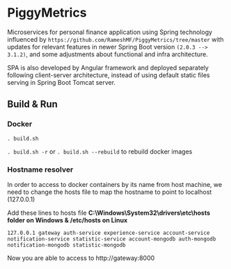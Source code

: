 # PiggyMetrics
Microservices for personal finance application using Spring technology influenced by `https://github.com/RameshMF/PiggyMetrics/tree/master` with updates for relevant features in newer Spring Boot version `(2.0.3 --> 3.1.2)`, and some adjustments about functional and infra architecture.

SPA is also developed by Angular framework and deployed separately following client-server architecture, instead of using default static files serving in Spring Boot Tomcat server.

## Build & Run
### Docker
`. build.sh`

`. build.sh -r` or `. build.sh --rebuild` to rebuild docker images
### Hostname resolver
In order to access to docker containers by its name from host machine, we need to change the hosts file to map the hostname to point to localhost (127.0.0.1)

Add these lines to hosts file ****C:\Windows\System32\drivers\etc\hosts folder on Windows & /etc/hosts on Linux****

`127.0.0.1 gateway auth-service experience-service account-service notification-service statistic-service account-mongodb auth-mongodb notification-mongodb statistic-mongodb`

Now you are able to access to http://gateway:8000